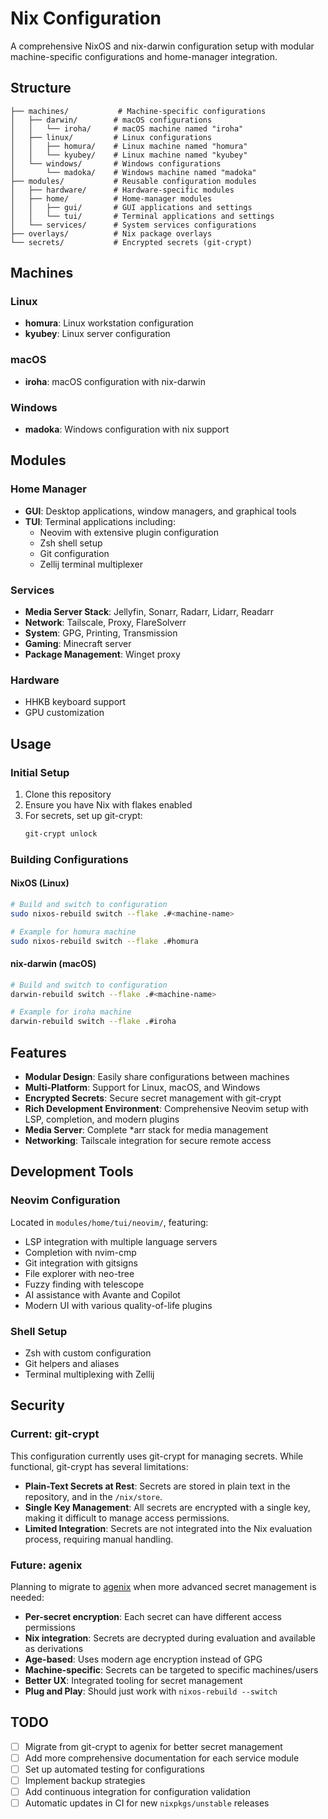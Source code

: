 # Nix Configuration

A comprehensive NixOS and nix-darwin configuration setup with modular machine-specific configurations and home-manager integration.

## Structure

```
├── machines/           # Machine-specific configurations
│   ├── darwin/        # macOS configurations
│   │   └── iroha/     # macOS machine named "iroha"
│   ├── linux/         # Linux configurations
│   │   ├── homura/    # Linux machine named "homura"
│   │   └── kyubey/    # Linux machine named "kyubey"
│   └── windows/       # Windows configurations
│       └── madoka/    # Windows machine named "madoka"
├── modules/           # Reusable configuration modules
│   ├── hardware/      # Hardware-specific modules
│   ├── home/          # Home-manager modules
│   │   ├── gui/       # GUI applications and settings
│   │   └── tui/       # Terminal applications and settings
│   └── services/      # System services configurations
├── overlays/          # Nix package overlays
└── secrets/           # Encrypted secrets (git-crypt)
```

## Machines

### Linux

- **homura**: Linux workstation configuration
- **kyubey**: Linux server configuration

### macOS

- **iroha**: macOS configuration with nix-darwin

### Windows

- **madoka**: Windows configuration with nix support

## Modules

### Home Manager

- **GUI**: Desktop applications, window managers, and graphical tools
- **TUI**: Terminal applications including:
  - Neovim with extensive plugin configuration
  - Zsh shell setup
  - Git configuration
  - Zellij terminal multiplexer

### Services

- **Media Server Stack**: Jellyfin, Sonarr, Radarr, Lidarr, Readarr
- **Network**: Tailscale, Proxy, FlareSolverr
- **System**: GPG, Printing, Transmission
- **Gaming**: Minecraft server
- **Package Management**: Winget proxy

### Hardware

- HHKB keyboard support
- GPU customization

## Usage

### Initial Setup

1. Clone this repository
1. Ensure you have Nix with flakes enabled
1. For secrets, set up git-crypt:
   ```bash
   git-crypt unlock
   ```

### Building Configurations

#### NixOS (Linux)

```bash
# Build and switch to configuration
sudo nixos-rebuild switch --flake .#<machine-name>

# Example for homura machine
sudo nixos-rebuild switch --flake .#homura
```

#### nix-darwin (macOS)

```bash
# Build and switch to configuration
darwin-rebuild switch --flake .#<machine-name>

# Example for iroha machine
darwin-rebuild switch --flake .#iroha
```

## Features

- **Modular Design**: Easily share configurations between machines
- **Multi-Platform**: Support for Linux, macOS, and Windows
- **Encrypted Secrets**: Secure secret management with git-crypt
- **Rich Development Environment**: Comprehensive Neovim setup with LSP, completion, and modern plugins
- **Media Server**: Complete \*arr stack for media management
- **Networking**: Tailscale integration for secure remote access

## Development Tools

### Neovim Configuration

Located in `modules/home/tui/neovim/`, featuring:

- LSP integration with multiple language servers
- Completion with nvim-cmp
- Git integration with gitsigns
- File explorer with neo-tree
- Fuzzy finding with telescope
- AI assistance with Avante and Copilot
- Modern UI with various quality-of-life plugins

### Shell Setup

- Zsh with custom configuration
- Git helpers and aliases
- Terminal multiplexing with Zellij

## Security

### Current: git-crypt

This configuration currently uses git-crypt for managing secrets. While functional, git-crypt has several limitations:

- **Plain-Text Secrets at Rest**: Secrets are stored in plain text in the repository, and in the `/nix/store`.
- **Single Key Management**: All secrets are encrypted with a single key, making it difficult to manage access permissions.
- **Limited Integration**: Secrets are not integrated into the Nix evaluation process, requiring manual handling.

### Future: agenix

Planning to migrate to [agenix](https://github.com/ryantm/agenix) when more advanced secret management is needed:

- **Per-secret encryption**: Each secret can have different access permissions
- **Nix integration**: Secrets are decrypted during evaluation and available as derivations
- **Age-based**: Uses modern age encryption instead of GPG
- **Machine-specific**: Secrets can be targeted to specific machines/users
- **Better UX**: Integrated tooling for secret management
- **Plug and Play**: Should just work with `nixos-rebuild --switch`

## TODO

- [ ] Migrate from git-crypt to agenix for better secret management
- [ ] Add more comprehensive documentation for each service module
- [ ] Set up automated testing for configurations
- [ ] Implement backup strategies
- [ ] Add continuous integration for configuration validation
- [ ] Automatic updates in CI for new `nixpkgs/unstable` releases
